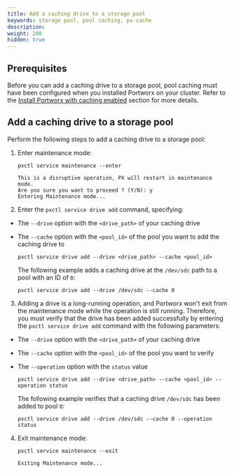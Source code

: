 ```yaml
---
title: Add a caching drive to a storage pool
keywords: storage pool, pool caching, px-cache
description:
weight: 200
hidden: true
---
```


## Prerequisites

Before you can add a caching drive to a storage pool, pool caching must have been configured when you installed Portworx on your cluster. Refer to the [Install Portworx with caching enabled](/concepts/pool-caching/#install-portworx-with-caching-enabled) section for more details.

## Add a caching drive to a storage pool

Perform the following steps to add a caching drive to a storage pool:

1. Enter maintenance mode:

    ```text
    pxctl service maintenance --enter
    ```

    ```output
    This is a disruptive operation, PX will restart in maintenance mode.
    Are you sure you want to proceed ? (Y/N): y
    Entering Maintenance mode...
    ```

2. Enter the `pxctl service drive add` command, specifying:

  * The `--drive` option with the `<drive_path>` of your caching drive
  * The `--cache` option with the `<pool_id>` of the pool you want to add the caching drive to

    `pxctl service drive add --drive <drive_path> --cache <pool_id>`

    The following example adds a caching drive at the `/dev/sdc` path to a pool with an ID of `0`:

    ```text
    pxctl service drive add --drive /dev/sdc --cache 0
    ```

3. Adding a drive is a long-running operation, and Portworx won't exit from the maintenance mode while the operation is still running. Therefore, you must verify that the drive has been added successfully by entering the `pxctl service drive add` command with the following parameters:

  * The `--drive` option with the `<drive_path>` of your caching drive
  * The `--cache` option with the `<pool_id>` of the pool you want to verify
  * The `--operation` option with the `status` value

    `pxctl service drive add --drive <drive_path> --cache <pool_id> --operation status`

    The following example verifies that a caching drive `/dev/sdc` has been added to pool `0`:
    ```terminal
    pxctl service drive add --drive /dev/sdc --cache 0 --operation status
    ```
    <!--
      Need sample output
    -->

4. Exit maintenance mode:

    ```text
    pxctl service maintenance --exit
    ```

    ```output
    Exiting Maintenance mode...
    ```
